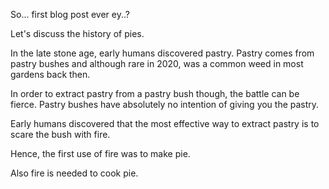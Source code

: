 So... first blog post ever ey..?

Let's discuss the history of pies.

In the late stone age, early humans discovered pastry. Pastry comes from pastry bushes and although rare in 2020, was a common weed in most gardens back then. 

In order to extract pastry from a pastry bush though, the battle can be fierce. Pastry bushes have absolutely no intention of giving you the pastry.

Early humans discovered that the most effective way to extract pastry is to scare the bush with fire.

Hence, the first use of fire was to make pie.

Also fire is needed to cook pie. 

